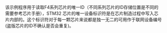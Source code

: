 该示例程序用于读取F4系列芯片的唯一ID（不同系列芯片的ID存储位置是不同的需要参考芯片手册），STM32 芯片的唯一设备标识符是在芯片制造过程中写入芯片内部的。这个标识符对于每一颗芯片来说都是独一无二的可用作于联网设备编号(盗版芯片的ID不确认是否会重复)。
